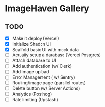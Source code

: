 # ImageHaven Gallery

## TODO

- [x] Make it deploy (Vercel)
- [x] Initialize Shadcn UI
- [x] Scaffold basic UI with mock data
- [ ] Actually setup a database (Vercel Postgres)
- [ ] Attach database to UI
- [ ] Add authentication (w/ Clerk)
- [ ] Add image upload
- [ ] Error Management ( w/ Sentry)
- [ ] Routing/image page (parallel routes)
- [ ] Delete button (w/ Server Actions)
- [ ] Analytics (Posthog)
- [ ] Rate limiting (Upstash)
